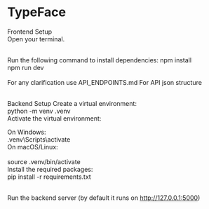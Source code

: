 # TypeFace

Frontend Setup <br>
Open your terminal. <br><br>

Run the following command to install dependencies:
npm install<br>
npm run dev <br><br>
For any clarification use API_ENDPOINTS.md For API json structure<br><br>

Backend Setup
Create a virtual environment: <br>
python -m venv .venv <br>
Activate the virtual environment:<br>

 On Windows:<br>
.venv\Scripts\activate<br>
 On macOS/Linux:<br><br>
source .venv/bin/activate<br>
Install the required packages:<br>
pip install -r requirements.txt<br><br>

Run the backend server (by default it runs on http://127.0.0.1:5000)
